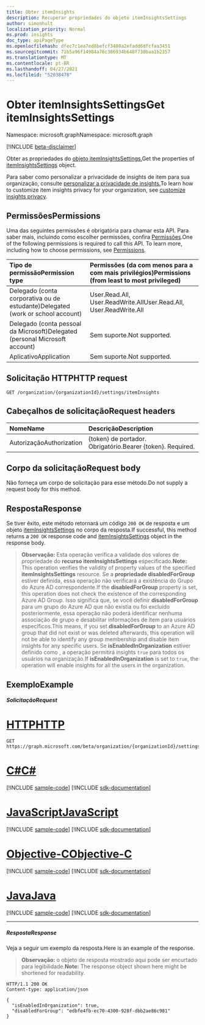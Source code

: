 ```yaml
---
title: Obter itemInsights
description: Recuperar propriedades do objeto itemInsightsSettings
author: simonhult
localization_priority: Normal
ms.prod: insights
doc_type: apiPageType
ms.openlocfilehash: dfec7c1ea7ed8befcf3480a2efadd6dfcfaa3451
ms.sourcegitcommit: 71b5a96f14984a76c386934b648f730baa1b2357
ms.translationtype: MT
ms.contentlocale: pt-BR
ms.lasthandoff: 04/27/2021
ms.locfileid: "52038478"
---
```

# <a name="get-iteminsightssettings"></a><span data-ttu-id="3ed65-103">Obter itemInsightsSettings</span><span class="sxs-lookup"><span data-stu-id="3ed65-103">Get itemInsightsSettings</span></span>

<span data-ttu-id="3ed65-104">Namespace: microsoft.graph</span><span class="sxs-lookup"><span data-stu-id="3ed65-104">Namespace: microsoft.graph</span></span>

[!INCLUDE [beta-disclaimer](../../includes/beta-disclaimer.md)]

<span data-ttu-id="3ed65-105">Obter as propriedades do [objeto itemInsightsSettings.](../resources/iteminsightssettings.md)</span><span class="sxs-lookup"><span data-stu-id="3ed65-105">Get the properties of [itemInsightsSettings](../resources/iteminsightssettings.md) object.</span></span>

<span data-ttu-id="3ed65-106">Para saber como personalizar a privacidade de insights de item para sua organização, consulte [personalizar a privacidade de insights.](/graph/insights-customize-item-insights-privacy?view=graph-rest-1.0)</span><span class="sxs-lookup"><span data-stu-id="3ed65-106">To learn how to customize item insights privacy for your organization, see [customize insights privacy](/graph/insights-customize-item-insights-privacy?view=graph-rest-1.0).</span></span> 

## <a name="permissions"></a><span data-ttu-id="3ed65-107">Permissões</span><span class="sxs-lookup"><span data-stu-id="3ed65-107">Permissions</span></span>

<span data-ttu-id="3ed65-p101">Uma das seguintes permissões é obrigatória para chamar esta API. Para saber mais, incluindo como escolher permissões, confira [Permissões](/graph/permissions-reference).</span><span class="sxs-lookup"><span data-stu-id="3ed65-p101">One of the following permissions is required to call this API. To learn more, including how to choose permissions, see [Permissions](/graph/permissions-reference).</span></span>

|<span data-ttu-id="3ed65-110">Tipo de permissão</span><span class="sxs-lookup"><span data-stu-id="3ed65-110">Permission type</span></span>      | <span data-ttu-id="3ed65-111">Permissões (da com menos para a com mais privilégios)</span><span class="sxs-lookup"><span data-stu-id="3ed65-111">Permissions (from least to most privileged)</span></span>              |
|:--------------------|:---------------------------------------------------------|
|<span data-ttu-id="3ed65-112">Delegado (conta corporativa ou de estudante)</span><span class="sxs-lookup"><span data-stu-id="3ed65-112">Delegated (work or school account)</span></span> | <span data-ttu-id="3ed65-113">User.Read.All, User.ReadWrite.All</span><span class="sxs-lookup"><span data-stu-id="3ed65-113">User.Read.All, User.ReadWrite.All</span></span> |
|<span data-ttu-id="3ed65-114">Delegado (conta pessoal da Microsoft)</span><span class="sxs-lookup"><span data-stu-id="3ed65-114">Delegated (personal Microsoft account)</span></span> | <span data-ttu-id="3ed65-115">Sem suporte.</span><span class="sxs-lookup"><span data-stu-id="3ed65-115">Not supported.</span></span>    |
|<span data-ttu-id="3ed65-116">Aplicativo</span><span class="sxs-lookup"><span data-stu-id="3ed65-116">Application</span></span> | <span data-ttu-id="3ed65-117">Sem suporte.</span><span class="sxs-lookup"><span data-stu-id="3ed65-117">Not supported.</span></span> |

## <a name="http-request"></a><span data-ttu-id="3ed65-118">Solicitação HTTP</span><span class="sxs-lookup"><span data-stu-id="3ed65-118">HTTP request</span></span>
<!-- { "blockType": "ignored" } -->

```http
GET /organization/{organizationId}/settings/itemInsights
```

## <a name="request-headers"></a><span data-ttu-id="3ed65-119">Cabeçalhos de solicitação</span><span class="sxs-lookup"><span data-stu-id="3ed65-119">Request headers</span></span>

| <span data-ttu-id="3ed65-120">Nome</span><span class="sxs-lookup"><span data-stu-id="3ed65-120">Name</span></span>       | <span data-ttu-id="3ed65-121">Descrição</span><span class="sxs-lookup"><span data-stu-id="3ed65-121">Description</span></span>|
|:-----------|:----------|
| <span data-ttu-id="3ed65-122">Autorização</span><span class="sxs-lookup"><span data-stu-id="3ed65-122">Authorization</span></span>  | <span data-ttu-id="3ed65-p102">{token} de portador. Obrigatório.</span><span class="sxs-lookup"><span data-stu-id="3ed65-p102">Bearer {token}. Required.</span></span> |

## <a name="request-body"></a><span data-ttu-id="3ed65-125">Corpo da solicitação</span><span class="sxs-lookup"><span data-stu-id="3ed65-125">Request body</span></span>

<span data-ttu-id="3ed65-126">Não forneça um corpo de solicitação para esse método.</span><span class="sxs-lookup"><span data-stu-id="3ed65-126">Do not supply a request body for this method.</span></span>

## <a name="response"></a><span data-ttu-id="3ed65-127">Resposta</span><span class="sxs-lookup"><span data-stu-id="3ed65-127">Response</span></span>

<span data-ttu-id="3ed65-128">Se tiver êxito, este método retornará um código `200 OK` de resposta e um objeto [itemInsightsSettings](../resources/iteminsightssettings.md) no corpo da resposta.</span><span class="sxs-lookup"><span data-stu-id="3ed65-128">If successful, this method returns a `200 OK` response code and [itemInsightsSettings](../resources/iteminsightssettings.md) object in the response body.</span></span>

><span data-ttu-id="3ed65-129">**Observação:** Esta operação verifica a validade dos valores de propriedade do **recurso itemInsightsSettings** especificado.</span><span class="sxs-lookup"><span data-stu-id="3ed65-129">**Note:** This operation verifies the validity of property values of the specified **itemInsightsSettings** resource.</span></span> <span data-ttu-id="3ed65-130">Se a **propriedade disabledForGroup** estiver definida, essa operação não verificará a existência do Grupo do Azure AD correspondente.</span><span class="sxs-lookup"><span data-stu-id="3ed65-130">If the **disabledForGroup** property is set, this operation does not check the existence of the corresponding Azure AD Group.</span></span> <span data-ttu-id="3ed65-131">Isso significa que, se você definir **disabledForGroup** para um grupo do Azure AD que não existia ou foi excluído posteriormente, essa operação não poderá identificar nenhuma associação de grupo e desabilitar informações de item para usuários específicos.</span><span class="sxs-lookup"><span data-stu-id="3ed65-131">This means, if you set **disabledForGroup** to an Azure AD group that did not exist or was deleted afterwards, this operation will not be able to identify any group membership and disable item insights for any specific users.</span></span> <span data-ttu-id="3ed65-132">Se **isEnabledInOrganization** estiver definido como , a operação permitirá insights `true` para todos os usuários na organização.</span><span class="sxs-lookup"><span data-stu-id="3ed65-132">If **isEnabledInOrganization** is set to `true`, the operation will enable insights for all the users in the organization.</span></span> 

## <a name="example"></a><span data-ttu-id="3ed65-133">Exemplo</span><span class="sxs-lookup"><span data-stu-id="3ed65-133">Example</span></span>

##### <a name="request"></a><span data-ttu-id="3ed65-134">Solicitação</span><span class="sxs-lookup"><span data-stu-id="3ed65-134">Request</span></span>

# <a name="http"></a>[<span data-ttu-id="3ed65-135">HTTP</span><span class="sxs-lookup"><span data-stu-id="3ed65-135">HTTP</span></span>](#tab/http)
<!-- {
  "blockType": "request",
  "name": "get_iteminsightssettings"
}-->

```msgraph-interactive
GET https://graph.microsoft.com/beta/organization/{organizationId}/settings/itemInsights
```
# <a name="c"></a>[<span data-ttu-id="3ed65-136">C#</span><span class="sxs-lookup"><span data-stu-id="3ed65-136">C#</span></span>](#tab/csharp)
[!INCLUDE [sample-code](../includes/snippets/csharp/get-iteminsightssettings-csharp-snippets.md)]
[!INCLUDE [sdk-documentation](../includes/snippets/snippets-sdk-documentation-link.md)]

# <a name="javascript"></a>[<span data-ttu-id="3ed65-137">JavaScript</span><span class="sxs-lookup"><span data-stu-id="3ed65-137">JavaScript</span></span>](#tab/javascript)
[!INCLUDE [sample-code](../includes/snippets/javascript/get-iteminsightssettings-javascript-snippets.md)]
[!INCLUDE [sdk-documentation](../includes/snippets/snippets-sdk-documentation-link.md)]

# <a name="objective-c"></a>[<span data-ttu-id="3ed65-138">Objective-C</span><span class="sxs-lookup"><span data-stu-id="3ed65-138">Objective-C</span></span>](#tab/objc)
[!INCLUDE [sample-code](../includes/snippets/objc/get-iteminsightssettings-objc-snippets.md)]
[!INCLUDE [sdk-documentation](../includes/snippets/snippets-sdk-documentation-link.md)]

# <a name="java"></a>[<span data-ttu-id="3ed65-139">Java</span><span class="sxs-lookup"><span data-stu-id="3ed65-139">Java</span></span>](#tab/java)
[!INCLUDE [sample-code](../includes/snippets/java/get-iteminsightssettings-java-snippets.md)]
[!INCLUDE [sdk-documentation](../includes/snippets/snippets-sdk-documentation-link.md)]

---


##### <a name="response"></a><span data-ttu-id="3ed65-140">Resposta</span><span class="sxs-lookup"><span data-stu-id="3ed65-140">Response</span></span>

<span data-ttu-id="3ed65-141">Veja a seguir um exemplo da resposta.</span><span class="sxs-lookup"><span data-stu-id="3ed65-141">Here is an example of the response.</span></span> 
> <span data-ttu-id="3ed65-142">**Observação:** o objeto de resposta mostrado aqui pode ser encurtado para legibilidade.</span><span class="sxs-lookup"><span data-stu-id="3ed65-142">**Note:** The response object shown here might be shortened for readability.</span></span>

<!-- {
  "blockType": "response",
  "truncated": true,
  "@odata.type": "microsoft.graph.itemInsightsSettings",
  "name": "get_iteminsightssettings"
} -->

```http
HTTP/1.1 200 OK
Content-type: application/json

{
  "isEnabledInOrganization": true,
  "disabledForGroup": "edbfe4fb-ec70-4300-928f-dbb2ae86c981"
}
```


